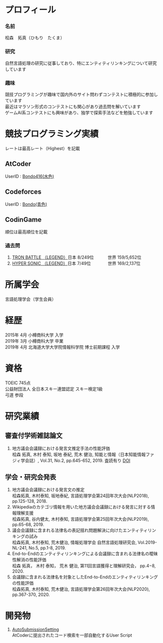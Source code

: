 # プロフィール
### 名前
桧森　拓真（ひもり　たくま）  
### 研究
自然言語処理の研究に従事しており、特にエンティティリンキングについて研究しています    
### 趣味
競技プログラミングが趣味で国内外のサイト問わずコンテストに積極的に参加しています  
最近はマラソン形式のコンテストにも関心があり過去問を解いています  
ゲームAI系コンテストにも興味があり、独学で探索手法などを勉強しています  
   
# 競技プログラミング実績
レートは最高レート（Highest）を記載  

## AtCoder
UserID : [Bondo416(水色)](https://atcoder.jp/users/Bondo416)   
## Codeforces
UserID : [Bondo(青色)](https://codeforces.com/profile/Bondo)    
## CodinGame
順位は最高順位を記載  
### 過去問
1. [TRON BATTLE （LEGEND）](https://www.codingame.com/multiplayer/bot-programming/tron-battle/leaderboard)日本  8/249位 　　　世界 159/5,652位  
1. [HYPER SONIC （LEGEND）](https://www.codingame.com/multiplayer/bot-programming/hypersonic/leaderboard)日本 7/49位　　　　世界 169/2,137位  

# 所属学会
言語処理学会（学生会員）

# 経歴
2015年 4月 小樽商科大学 入学  
2019年 3月 小樽商科大学 卒業  
2019年 4月 北海道大学大学院情報科学院 博士前期課程 入学  

# 資格
TOEIC 745点  
公益財団法人 全日本スキー連盟認定 スキー検定1級  
弓道 参段  

# 研究業績
## 審査付学術雑誌論文
1. 地方議会会議録における発言文推定手法の性能評価  
桧森 拓真, 木村 泰知, 坂地 泰紀, 荒木 健治, 知能と情報（日本知能情報ファジィ学会誌）, Vol.31, No.2, pp.645-652, 2019. 査読有り [DOI](https://www.jstage.jst.go.jp/article/jsoft/31/2/31_645/_article/-char/ja/)
  
## 学会・研究会発表
1. 地方議会会議録における発言文の推定  
桧森拓真, 木村泰知, 坂地泰紀, 言語処理学会第24回年次大会(NLP2018), pp.125-128, 2018.
1. Wikipediaのカテゴリ情報を用いた地方議会会議録における発言に対する情報理解支援  
桧森拓真, 谷内健太, 木村泰知, 言語処理学会第25回年次大会(NLP2019), pp.65-68, 2019.
1. 議会会議録に含まれる法律名の表記揺れ問題解決に向けたエンティティリンキングの試み  
桧森拓真, 木村泰知, 荒木健治, 情報処理学会 自然言語処理研究会, Vol.2019-NL-241, No.5, pp.1-8, 2019.  
1. End-to-Endのエンティティリンキングによる会議録に含まれる法律名の曖昧性解消の性能評価  
桧森 拓真， 木村 泰知， 荒木 健治, 第11回言語獲得と理解研究会， pp.4−8, 2020.
1. 会議録に含まれる法律名を対象としたEnd-to-Endのエンティティリンキングの性能評価  
桧森拓真, 木村泰知, 荒木健治, 言語処理学会第26回年次大会(NLP2020), pp.367-370, 2020.

# 開発物
1. [AutoSubmissionSetting](https://github.com/EmulsionBondo/AtCoder-UserScripts)  
  AtCoderに提出されたコード検索を一部自動化するUser Script
